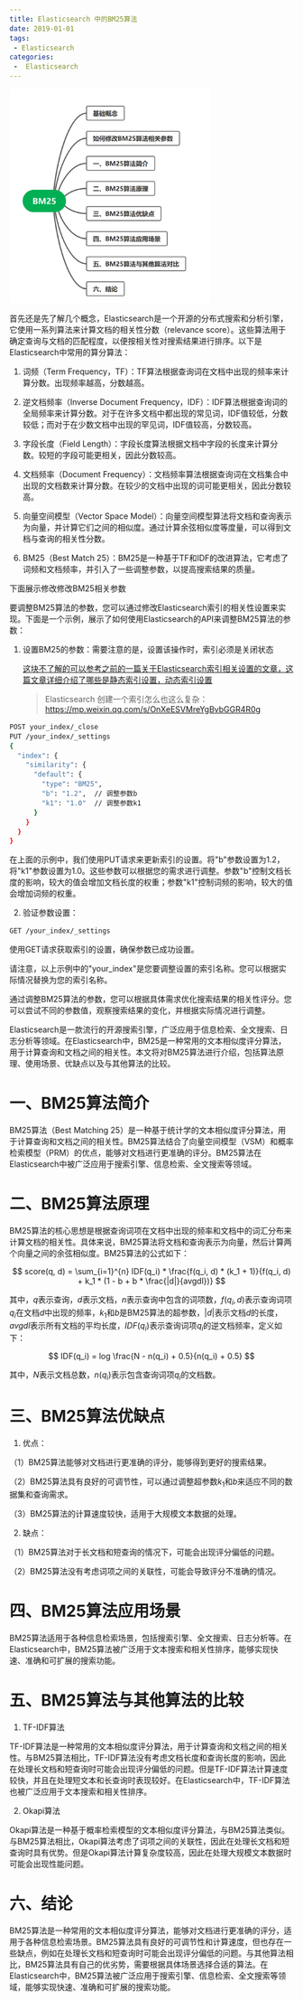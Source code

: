 ```yaml
---
title: Elasticsearch 中的BM25算法
date: 2019-01-01
tags:
 - Elasticsearch
categories:
 -  Elasticsearch
---
```

<img src="科普一下Elasticsearch中BM25算法的使用.assets\image-20230716162434175.png" alt="image-20230716162434175" style="zoom:37%;" />

首先还是先了解几个概念，Elasticsearch是一个开源的分布式搜索和分析引擎，它使用一系列算法来计算文档的相关性分数（relevance score）。这些算法用于确定查询与文档的匹配程度，以便按相关性对搜索结果进行排序。以下是Elasticsearch中常用的算分算法：

1. 词频（Term Frequency，TF）：TF算法根据查询词在文档中出现的频率来计算分数。出现频率越高，分数越高。

2. 逆文档频率（Inverse Document Frequency，IDF）：IDF算法根据查询词的全局频率来计算分数。对于在许多文档中都出现的常见词，IDF值较低，分数较低；而对于在少数文档中出现的罕见词，IDF值较高，分数较高。

3. 字段长度（Field Length）：字段长度算法根据文档中字段的长度来计算分数。较短的字段可能更相关，因此分数较高。

4. 文档频率（Document Frequency）：文档频率算法根据查询词在文档集合中出现的文档数来计算分数。在较少的文档中出现的词可能更相关，因此分数较高。

5. 向量空间模型（Vector Space Model）：向量空间模型算法将文档和查询表示为向量，并计算它们之间的相似度。通过计算余弦相似度等度量，可以得到文档与查询的相关性分数。

6. BM25（Best Match 25）：BM25是一种基于TF和IDF的改进算法，它考虑了词频和文档频率，并引入了一些调整参数，以提高搜索结果的质量。

下面展示修改修改BM25相关参数

要调整BM25算法的参数，您可以通过修改Elasticsearch索引的相关性设置来实现。下面是一个示例，展示了如何使用Elasticsearch的API来调整BM25算法的参数：

1. 设置BM25的参数：需要注意的是，设置该操作时，索引必须是关闭状态

   [这块不了解的可以参考之前的一篇关于Elasticsearch索引相关设置的文章，这篇文章详细介绍了哪些是静态索引设置，动态索引设置](https://mp.weixin.qq.com/s/OnXeESVMreYgBvbGGR4R0g)

   > Elasticsearch 创建一个索引怎么也这么复杂：https://mp.weixin.qq.com/s/OnXeESVMreYgBvbGGR4R0g
```bash
POST your_index/_close
PUT /your_index/_settings
{
  "index": {
    "similarity": {
      "default": {
        "type": "BM25",
        "b": "1.2",  // 调整参数b
        "k1": "1.0"  // 调整参数k1
      }
    }
  }
}
```

在上面的示例中，我们使用PUT请求来更新索引的设置。将"b"参数设置为1.2，将"k1"参数设置为1.0。这些参数可以根据您的需求进行调整。参数"b"控制文档长度的影响，较大的值会增加文档长度的权重；参数"k1"控制词频的影响，较大的值会增加词频的权重。

2. 验证参数设置：
```bash
GET /your_index/_settings
```

使用GET请求获取索引的设置，确保参数已成功设置。

请注意，以上示例中的"your_index"是您要调整设置的索引名称。您可以根据实际情况替换为您的索引名称。

通过调整BM25算法的参数，您可以根据具体需求优化搜索结果的相关性评分。您可以尝试不同的参数值，观察搜索结果的变化，并根据实际情况进行调整。

Elasticsearch是一款流行的开源搜索引擎，广泛应用于信息检索、全文搜索、日志分析等领域。在Elasticsearch中，BM25是一种常用的文本相似度评分算法，用于计算查询和文档之间的相关性。本文将对BM25算法进行介绍，包括算法原理、使用场景、优缺点以及与其他算法的比较。



# 一、BM25算法简介

BM25算法（Best Matching 25）是一种基于统计学的文本相似度评分算法，用于计算查询和文档之间的相关性。BM25算法结合了向量空间模型（VSM）和概率检索模型（PRM）的优点，能够对文档进行更准确的评分。BM25算法在Elasticsearch中被广泛应用于搜索引擎、信息检索、全文搜索等领域。



# 二、BM25算法原理

BM25算法的核心思想是根据查询词项在文档中出现的频率和文档中的词汇分布来计算文档的相关性。具体来说，BM25算法将文档和查询表示为向量，然后计算两个向量之间的余弦相似度。BM25算法的公式如下：

$$
score(q, d) = \sum_{i=1}^{n} IDF(q_i) * \frac{f(q_i, d) * (k_1 + 1)}{f(q_i, d) + k_1 * (1 - b + b * \frac{|d|}{avgdl})}
$$

其中，$q$表示查询，$d$表示文档，$n$表示查询中包含的词项数，$f(q_i, d)$表示查询词项$q_i$在文档$d$中出现的频率，$k_1$和$b$是BM25算法的超参数，$|d|$表示文档$d$的长度，$avgdl$表示所有文档的平均长度，$IDF(q_i)$表示查询词项$q_i$的逆文档频率，定义如下：

$$
IDF(q_i) = log \frac{N - n(q_i) + 0.5}{n(q_i) + 0.5}
$$

其中，$N$表示文档总数，$n(q_i)$表示包含查询词项$q_i$的文档数。

# 三、BM25算法优缺点

1. 优点：

（1）BM25算法能够对文档进行更准确的评分，能够得到更好的搜索结果。

（2）BM25算法具有良好的可调节性，可以通过调整超参数$k_1$和$b$来适应不同的数据集和查询需求。

（3）BM25算法的计算速度较快，适用于大规模文本数据的处理。

2. 缺点：

（1）BM25算法对于长文档和短查询的情况下，可能会出现评分偏低的问题。

（2）BM25算法没有考虑词项之间的关联性，可能会导致评分不准确的情况。

# 四、BM25算法应用场景

BM25算法适用于各种信息检索场景，包括搜索引擎、全文搜索、日志分析等。在Elasticsearch中，BM25算法被广泛用于文本搜索和相关性排序，能够实现快速、准确和可扩展的搜索功能。

# 五、BM25算法与其他算法的比较

1. TF-IDF算法

TF-IDF算法是一种常用的文本相似度评分算法，用于计算查询和文档之间的相关性。与BM25算法相比，TF-IDF算法没有考虑文档长度和查询长度的影响，因此在处理长文档和短查询时可能会出现评分偏低的问题。但是TF-IDF算法计算速度较快，并且在处理短文本和长查询时表现较好。在Elasticsearch中，TF-IDF算法也被广泛应用于文本搜索和相关性排序。

2. Okapi算法

Okapi算法是一种基于概率检索模型的文本相似度评分算法，与BM25算法类似。与BM25算法相比，Okapi算法考虑了词项之间的关联性，因此在处理长文档和短查询时具有优势。但是Okapi算法计算复杂度较高，因此在处理大规模文本数据时可能会出现性能问题。

# 六、结论

BM25算法是一种常用的文本相似度评分算法，能够对文档进行更准确的评分，适用于各种信息检索场景。BM25算法具有良好的可调节性和计算速度，但也存在一些缺点，例如在处理长文档和短查询时可能会出现评分偏低的问题。与其他算法相比，BM25算法具有自己的优劣势，需要根据具体场景选择合适的算法。在Elasticsearch中，BM25算法被广泛应用于搜索引擎、信息检索、全文搜索等领域，能够实现快速、准确和可扩展的搜索功能。